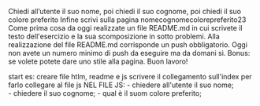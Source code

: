 Chiedi all’utente il suo nome,
poi chiedi il suo cognome,
poi chiedi il suo colore preferito
Infine scrivi sulla pagina nomecognomecolorepreferito23
Come prima cosa da oggi realizzate un file README.md in cui scrivete il testo dell'esercizio e la sua scomposizione in sotto problemi. Alla realizzazione del file README.md corrisponde un push obbligatorio.
Oggi non avete un numero minimo di push da eseguire ma da domani sì.
Bonus: se volete potete dare uno stile alla pagina.
Buon lavoro!

start es: 
 creare file htlm, readme e js
    scrivere il collegamento sull'index per farlo collegare al file js
        NEL FILE JS:
        - chiedere all'utente il suo nome;  
        - chiedere il suo cognome; 
        - qual è il suom colore preferito;


